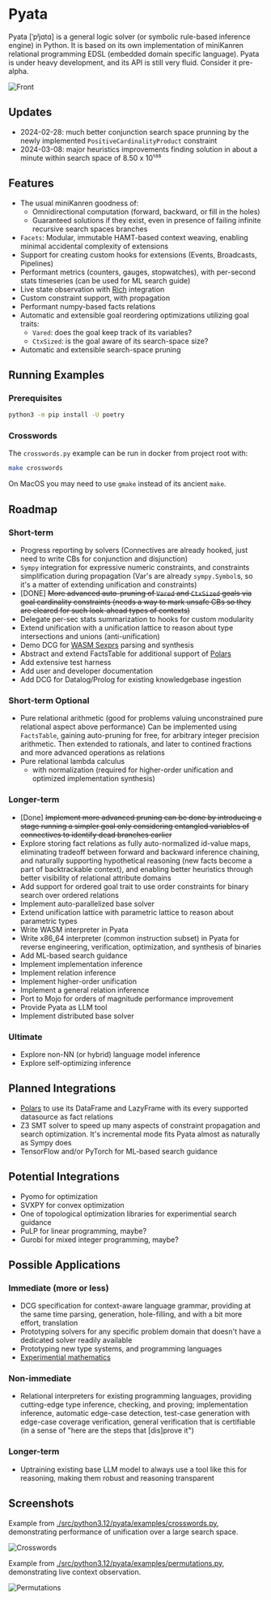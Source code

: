 # Pyata

Pyata [ˈpʲjɑtɑ] is a general logic solver (or symbolic rule-based inference engine) in Python.  It is based on its own implementation of miniKanren relational programming EDSL (embedded domain specific language).  Pyata is under heavy development, and its API is still very fluid.  Consider it pre-alpha.

![Front](./front.gif)

## Updates

- 2024-02-28: much better conjunction search space prunning by the newly implemented `PositiveCardinalityProduct` constraint
- 2024-03-08: major heuristics improvements finding solution in about a minute within search space of 8.50 x 10¹³⁵

## Features

- The usual miniKanren goodness of:
  - Omnidirectional computation (forward, backward, or fill in the holes)
  - Guaranteed solutions if they exist, even in presence of failing infinite recursive search spaces branches
- `Facets`: Modular, immutable HAMT-based context weaving,
  enabling minimal accidental complexity of extensions
- Support for creating custom hooks for extensions (Events, Broadcasts, Pipelines)
- Performant metrics (counters, gauges, stopwatches), with per-second stats timeseries (can be used for ML search guide)
- Live state observation with [Rich](https://rich.readthedocs.io/) integration
- Custom constraint support, with propagation
- Performant numpy-based facts relations
- Automatic and extensible goal reordering optimizations utilizing goal traits:
  - `Vared`: does the goal keep track of its variables?
  - `CtxSized`: is the goal aware of its search-space size?
- Automatic and extensible search-space pruning

## Running Examples

### Prerequisites
```bash
python3 -m pip install -U poetry
```

### Crosswords
The `crosswords.py` example can be run in docker from project root with:
```bash
make crosswords
```
On MacOS you may need to use `gmake` instead of its ancient `make`.

## Roadmap

### Short-term
- Progress reporting by solvers
  (Connectives are already hooked, just need to write CBs for conjunction and disjunction)
- `Sympy` integration for expressive numeric constraints, and constraints simplification during propagation
  (Var's are already `sympy.Symbol`s, so it's a matter of extending unification and constraints)
- [DONE] ~~More advanced auto-pruning of `Vared` and `CtxSized` goals via goal cardinality constraints
  (needs a way to mark unsafe CBs so they are cleared for such look-ahead types of contexts)~~
- Delegate per-sec stats summarization to hooks for custom modularity
- Extend unification with a unification lattice to reason about type intersections and unions (anti-unification)
- Demo DCG for [WASM Sexprs](https://webassembly.github.io/spec/core/text/index.html) parsing and synthesis
- Abstract and extend FactsTable for additional support of [Polars](https://pola.rs/)
- Add extensive test harness
- Add user and developer documentation
- Add DCG for Datalog/Prolog for existing knowledgebase ingestion

### Short-term Optional
- Pure relational arithmetic (good for problems valuing unconstrained pure relational aspect above performance)
  Can be implemented using `FactsTable`, gaining auto-pruning for free, for arbitrary integer precision arithmetic. Then extended to rationals, and later to contined fractions and more advanced operations as relations
- Pure relational lambda calculus
  - with normalization (required for higher-order unification and optimized implementation synthesis)

### Longer-term
- [Done] ~~Implement more advanced pruning can be done by introducing a stage running a simpler goal only considering entangled variables of connectives to identify dead branches earlier~~
- Explore storing fact relations as fully auto-normalized id-value maps,
  eliminating tradeoff between forward and backward inference chaining,
  and naturally supporting hypothetical reasoning (new facts become a part of backtrackable context),
  and enabling better heuristics through better visibility of relational attribute domains
- Add support for ordered goal trait to use order constraints for binary search over ordered relations
- Implement auto-parallelized base solver
- Extend unification lattice with parametric lattice to reason about parametric types
- Write WASM interpreter in Pyata
- Write x86_64 interpreter (common instruction subset) in Pyata
  for reverse engineering, verification, optimization, and synthesis of binaries
- Add ML-based search guidance
- Implement implementation inference
- Implement relation inference
- Implement higher-order unification
- Implement a general relation inference
- Port to Mojo for orders of magnitude performance improvement
- Provide Pyata as LLM tool
- Implement distributed base solver

### Ultimate
- Explore non-NN (or hybrid) language model inference
- Explore self-optimizing inference

## Planned Integrations

- [Polars](https://pola.rs/) to use its DataFrame and LazyFrame with its every supported datasource as fact relations
- Z3 SMT solver to speed up many aspects of constraint propagation and search optimization.  It's incremental mode fits Pyata almost as naturally as Sympy does
- TensorFlow and/or PyTorch for ML-based search guidance

## Potential Integrations

- Pyomo for optimization
- SVXPY for convex optimization
- One of topological optimization libraries for experimential search guidance
- PuLP for linear programming, maybe?
- Gurobi for mixed integer programming, maybe?

## Possible Applications

### Immediate (more or less)

- DCG specification for context-aware language grammar, providing at the same time parsing, generation, hole-filling, and with a bit more effort, translation
- Prototyping solvers for any specific problem domain that doesn't have a dedicated solver readily available
- Prototyping new type systems, and programming languages
- [Experimential mathematics](https://en.wikipedia.org/wiki/Experimental_mathematics)

### Non-immediate

- Relational interpreters for existing programming languages, providing cutting-edge type inference, checking, and proving; implementation inference, automatic edge-case detection, test-case generation with edge-case coverage verification, general verification that is certifiable (in a sense of "here are the steps that [dis]prove it")

### Longer-term

- Uptraining existing base LLM model to always use a tool like this for reasoning, making them robust and reasoning transparent

## Screenshots
Example from [./src/python3.12/pyata/examples/crosswords.py](./src/python3.12/pyata/examples/crosswords.py),
demonstrating performance of unification over a large search space.

![Crosswords](./crosswords.png)

Example from [./src/python3.12/pyata/examples/permutations.py](./src/python3.12/pyata/examples/permutations.py),
demonstrating live context observation.

![Permutations](./permutations.png)

